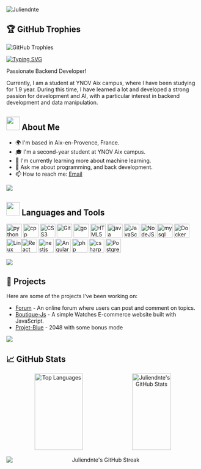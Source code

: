 <p> <img src="https://komarev.com/ghpvc/?username=Juliendnte&label=Profile%20views&color=60d697&style=flat" alt="Juliendnte" /> </p>

## 🏆 GitHub Trophies

<p>
  <img src="https://github-profile-trophy.vercel.app/?username=Juliendnte&theme=dark&rank=-?" alt="GitHub Trophies" />
</p>

[![Typing SVG](https://readme-typing-svg.demolab.com?font=Fira+Code&pause=500&width=435&lines=Hey+I'm+Julien+Welcome+to+my+Profile)](https://git.io/typing-svg)

Passionate Backend Developer!

Currently, I am a student at YNOV Aix campus, where I have been studying for <!--years_since-->1.9<!--years_since--> year. During this time, I have learned a lot and developed a strong passion for development and AI, with a particular interest in backend development and data manipulation.

## <picture><img src = "https://user-images.githubusercontent.com/74038190/229223156-0cbdaba9-3128-4d8e-8719-b6b4cf741b67.gif" width = 35 px></picture> About Me
- 🌍 I'm based in Aix-en-Provence, France.
- 🎓 I'm a second-year student at YNOV Aix campus.
- 🌱 I'm currently learning more about machine learning.
- 💬 Ask me about programming, and back development.
- 📫 How to reach me: [Email](mailto:julien.dante@ynov.com)
<img src="https://user-images.githubusercontent.com/73097560/115834477-dbab4500-a447-11eb-908a-139a6edaec5c.gif">

## <img src='https://user-images.githubusercontent.com/74038190/206662607-d9e7591e-bbf9-42f9-9386-29efc927bc16.gif' width="35"> Languages and Tools

<p>
  <a href="https://www.python.org/" target="_blank" rel="noreferrer"><img src="https://raw.githubusercontent.com/danielcranney/readme-generator/main/public/icons/skills/python-colored.svg" alt="python" width="40" height="36"/></a>
  <a href="https://www.w3schools.com/cpp/" target="_blank" rel="noreferrer"><img src="https://raw.githubusercontent.com/danielcranney/readme-generator/main/public/icons/skills/cplusplus-colored.svg" alt="cpp" width="40" height="36"/></a>
<a href="https://www.w3.org/TR/CSS/#css" target="_blank" rel="noreferrer" ><img src="https://raw.githubusercontent.com/danielcranney/readme-generator/main/public/icons/skills/css3-colored.svg"
    alt="CSS3"
    width="40"
    height="36" /></a>
    <a href="https://git-scm.com/" target="_blank" rel="noreferrer"
  ><img
    src="https://raw.githubusercontent.com/danielcranney/readme-generator/main/public/icons/skills/git-colored.svg"
    alt="Git"
    width="40"
    height="36"
/></a>  
  <a href="https://golang.org" target="_blank" rel="noreferrer"><img src="https://raw.githubusercontent.com/danielcranney/readme-generator/main/public/icons/skills/go-colored.svg" alt="go" width="40" height="36"/></a>
<a
  href="https://developer.mozilla.org/en-US/docs/Glossary/HTML5"
  target="_blank"
  rel="noreferrer"
>
  <img
    src="https://raw.githubusercontent.com/danielcranney/readme-generator/main/public/icons/skills/html5-colored.svg"
    alt="HTML5"
    width="40"
    height="36"
/></a>
  <a href="https://www.java.com" target="_blank" rel="noreferrer"><img src="https://raw.githubusercontent.com/danielcranney/readme-generator/main/public/icons/skills/java-colored.svg" alt="java" width="40" height="36"/></a>
<a
  href="https://developer.mozilla.org/en-US/docs/Web/JavaScript"
  target="_blank"
  rel="noreferrer"
  ><img
    src="https://raw.githubusercontent.com/danielcranney/readme-generator/main/public/icons/skills/javascript-colored.svg"
    alt="JavaScript"
    width="40"
    height="36"
/></a>  <a href="https://nodejs.org/en/" target="_blank" rel="noreferrer"
  ><img
    src="https://raw.githubusercontent.com/danielcranney/readme-generator/main/public/icons/skills/nodejs-colored.svg"
    alt="NodeJS"
    width="40"
    height="36" /></a
>
  <a href="https://www.mysql.com/" target="_blank" rel="noreferrer"> <img src="https://raw.githubusercontent.com/danielcranney/readme-generator/main/public/icons/skills/mysql-colored.svg" alt="mysql" width="40" height="36"/></a>
<a href="https://www.docker.com/" target="_blank" rel="noreferrer"
  ><img
    src="https://raw.githubusercontent.com/danielcranney/readme-generator/main/public/icons/skills/docker-colored.svg"
    alt="Docker"
    width="40"
    height="36" /></a
><a href="https://www.linux.org" target="_blank" rel="noreferrer"
  ><img
    src="https://raw.githubusercontent.com/danielcranney/readme-generator/main/public/icons/skills/linux-colored.svg"
    alt="Linux"
    width="40"
    height="36" /></a
><a href="https://reactjs.org/" target="_blank" rel="noreferrer"><img
    src="https://raw.githubusercontent.com/danielcranney/readme-generator/main/public/icons/skills/react-colored.svg"
    alt="React"
    width="40"
    height="36"
/></a>
  <a href="https://nestjs.com/" target="_blank" rel="noreferrer"> <img src="https://raw.githubusercontent.com/danielcranney/readme-generator/main/public/icons/skills/nestjs-colored.svg" alt="nestjs" width="40" height="36"/></a>
<a href="https://angular.io/" target="_blank" rel="noreferrer">
  <img
    src="https://raw.githubusercontent.com/danielcranney/readme-generator/main/public/icons/skills/angularjs-colored.svg"
    alt="Angular"
    width="40"
    height="36" /></a>
  <a href="https://www.php.net/" target="_blank" rel="noreferrer"> <img src="https://raw.githubusercontent.com/danielcranney/readme-generator/main/public/icons/skills/php-colored.svg" alt="php" width="40" height="36"/></a>
  <a href="https://learn.microsoft.com/en-us/dotnet/csharp/" target="_blank" rel="noreferrer"> <img src="https://raw.githubusercontent.com/danielcranney/readme-generator/main/public/icons/skills/csharp-colored.svg" alt="csharp" width="40" height="36"/></a>
<a href="https://www.postgresql.org/" target="_blank" rel="noreferrer"
  ><img
    src="https://raw.githubusercontent.com/danielcranney/readme-generator/main/public/icons/skills/postgresql-colored.svg"
    alt="PostgreSQL"
    width="40"
    height="36" /></a
>  </p>
<img src="https://user-images.githubusercontent.com/73097560/115834477-dbab4500-a447-11eb-908a-139a6edaec5c.gif">

## 🌟 Projects

Here are some of the projects I've been working on:

- [Forum](https://github.com/Juliendnte/forum) - An online forum where users can post and comment on topics.
- [Boutique-Js](https://github.com/Juliendnte/Boutique-JS) - A simple Watches E-commerce website built with JavaScript.
- [Projet-Blue](https://projet-blue-2048.kantin-fagniart.fr/) - 2048 with some bonus mode

<img src="https://user-images.githubusercontent.com/73097560/115834477-dbab4500-a447-11eb-908a-139a6edaec5c.gif">

## 📈 GitHub Stats

<p align="center">
   <img width="50%" height="200px" src="https://github-readme-stats.vercel.app/api/top-langs/?username=Juliendnte&layout=compact&count_private=true&theme=dark" alt="Top Languages" />  
   <img width="45%" height="200px" src="https://github-readme-stats.vercel.app/api?username=Juliendnte&show_icons=true&count_private=true&theme=dark" alt="Juliendnte's GitHub Stats" />    
</p>
<p align="center">
  <img src="https://github-readme-streak-stats.herokuapp.com/?user=Juliendnte&theme=dark" alt="Juliendnte's GitHub Streak" style="display: block; margin: 0 auto;" />      
</p>

  
